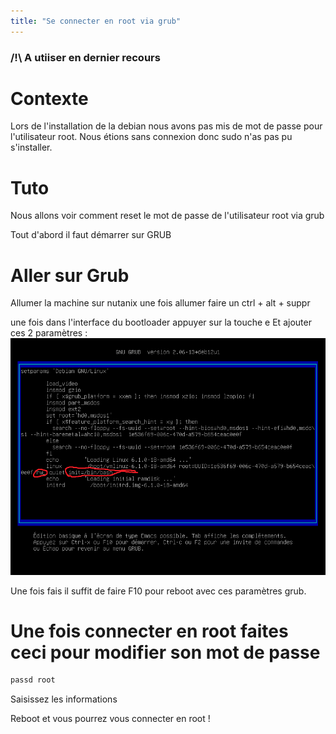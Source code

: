 ```yaml
---
title: "Se connecter en root via grub"
---
```

### /!\ A utiiser en dernier recours

# Contexte
Lors de l'installation de la debian nous avons pas mis de mot de passe pour l'utilisateur root.
Nous étions sans connexion donc sudo n'as pas pu s'installer.

# Tuto
Nous allons voir comment reset le mot de passe de l'utilisateur root via grub

Tout d'abord il faut démarrer sur GRUB

# Aller sur Grub

Allumer la machine sur nutanix une fois allumer faire un ctrl + alt + suppr

une fois dans l'interface du bootloader appuyer sur la touche e
Et ajouter ces 2 paramètres :
![Grub](images/grub.png)

Une fois fais il suffit de faire F10 pour reboot avec ces paramètres grub.

# Une fois connecter en root faites ceci pour modifier son mot de passe

```bash
passd root
```
Saisissez les informations

Reboot et vous pourrez vous connecter en root !


